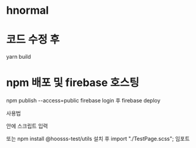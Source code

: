 # hnormal

# 코드 수정 후
yarn build

# npm 배포 및 firebase 호스팅
npm publish --access=public
firebase login 후 firebase deploy

사용법
<body> 안에 스크립트 입력
<script src="https://hnormal-473c0.web.app/index.js"></script>

또는 
npm install @hoosss-test/utils 설치 후
import "./TestPage.scss"; 임포트

